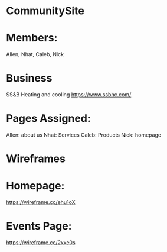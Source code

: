 # CommunitySite

# Members:
Allen, Nhat, Caleb, Nick

# Business
SS&B Heating and cooling
https://www.ssbhc.com/

# Pages Assigned:
Allen: about us
Nhat: Services
Caleb: Products
Nick: homepage

# Wireframes

# Homepage: 
https://wireframe.cc/ehu1oX
# Events Page: 
https://wireframe.cc/2xxe0s
